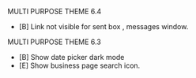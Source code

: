 MULTI PURPOSE THEME 6.4
- [B] Link not visible for sent box , messages window.

MULTI PURPOSE THEME 6.3
- [B] Show date picker dark mode
- [E] Show business page search icon.
